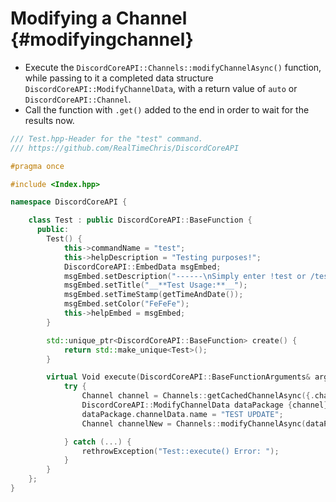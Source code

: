 Modifying a Channel {#modifyingchannel}
============
- Execute the `DiscordCoreAPI::Channels::modifyChannelAsync()` function, while passing to it a completed data structure `DiscordCoreAPI::ModifyChannelData`, with a return value of `auto` or `DiscordCoreAPI::Channel`.
- Call the function with `.get()` added to the end in order to wait for the results now.

```cpp
/// Test.hpp-Header for the "test" command.
/// https://github.com/RealTimeChris/DiscordCoreAPI

#pragma once

#include <Index.hpp>

namespace DiscordCoreAPI {

	class Test : public DiscordCoreAPI::BaseFunction {
	  public:
		Test() {
			this->commandName = "test";
			this->helpDescription = "Testing purposes!";
			DiscordCoreAPI::EmbedData msgEmbed;
			msgEmbed.setDescription("------\nSimply enter !test or /test!\n------");
			msgEmbed.setTitle("__**Test Usage:**__");
			msgEmbed.setTimeStamp(getTimeAndDate());
			msgEmbed.setColor("FeFeFe");
			this->helpEmbed = msgEmbed;
		}

		std::unique_ptr<DiscordCoreAPI::BaseFunction> create() {
			return std::make_unique<Test>();
		}

		virtual Void execute(DiscordCoreAPI::BaseFunctionArguments& args) {
			try {
				Channel channel = Channels::getCachedChannelAsync({.channelId = args.eventData.getChannelId()}).get();
				DiscordCoreAPI::ModifyChannelData dataPackage {channel};
				dataPackage.channelData.name = "TEST UPDATE";
				Channel channelNew = Channels::modifyChannelAsync(dataPackage).get();

			} catch (...) {
				rethrowException("Test::execute() Error: ");
			}
		}
	};
}
```
